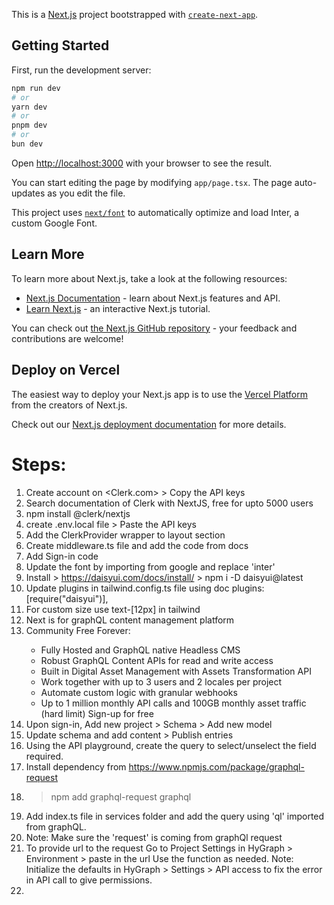 This is a [Next.js](https://nextjs.org/) project bootstrapped with [`create-next-app`](https://github.com/vercel/next.js/tree/canary/packages/create-next-app).

## Getting Started

First, run the development server:

```bash
npm run dev
# or
yarn dev
# or
pnpm dev
# or
bun dev
```

Open [http://localhost:3000](http://localhost:3000) with your browser to see the result.

You can start editing the page by modifying `app/page.tsx`. The page auto-updates as you edit the file.

This project uses [`next/font`](https://nextjs.org/docs/basic-features/font-optimization) to automatically optimize and load Inter, a custom Google Font.

## Learn More

To learn more about Next.js, take a look at the following resources:

- [Next.js Documentation](https://nextjs.org/docs) - learn about Next.js features and API.
- [Learn Next.js](https://nextjs.org/learn) - an interactive Next.js tutorial.

You can check out [the Next.js GitHub repository](https://github.com/vercel/next.js/) - your feedback and contributions are welcome!

## Deploy on Vercel

The easiest way to deploy your Next.js app is to use the [Vercel Platform](https://vercel.com/new?utm_medium=default-template&filter=next.js&utm_source=create-next-app&utm_campaign=create-next-app-readme) from the creators of Next.js.

Check out our [Next.js deployment documentation](https://nextjs.org/docs/deployment) for more details.

# Steps:
1. Create account on <Clerk.com> > Copy the API keys
2. Search documentation of Clerk with NextJS, free for upto 5000 users
3. npm install @clerk/nextjs
4. create .env.local file > Paste the API keys 
5. Add the ClerkProvider wrapper to layout section
6. Create middleware.ts file and add the code from docs
7. Add Sign-in code 
8. Update the font by importing from google and replace 'inter'
9. Install <DaisyUI> > https://daisyui.com/docs/install/ > npm i -D daisyui@latest
10. Update plugins in tailwind.config.ts file using doc plugins: [require("daisyui")],
11. For custom size use text-[12px] in tailwind
12. Next is <HyGraph CMS setup> for graphQL content management platform
13. <HyGraph> Community Free Forever:
    - Fully Hosted and GraphQL native Headless CMS
    - Robust GraphQL Content APIs for read and write access
    - Built in Digital Asset Management with Assets Transformation API
    - Work together with up to 3 users and 2 locales per project
    - Automate custom logic with granular webhooks
    - Up to 1 million monthly API calls and 100GB monthly asset traffic (hard limit)
    Sign-up for free
14. Upon sign-in, Add new project >  Schema > Add new model
15. Update schema and add content > Publish entries
16. Using the API playground, create the query to select/unselect the field required.
17. Install <GraphQL Request> dependency from https://www.npmjs.com/package/graphql-request
18. > npm add graphql-request graphql
19. Add index.ts file in services folder and add the query using 'ql' imported from graphQL.
20. Note: Make sure the 'request' is coming from graphQl request
21. To provide url to the request
    Go to Project Settings in HyGraph > Environment > paste in the url
    Use the function as needed.
    Note: Initialize the defaults in HyGraph > Settings > API access to fix the error in API call to give permissions.
22. 
